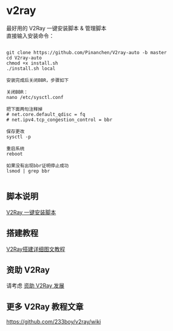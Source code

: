 # v2ray
最好用的 V2Ray 一键安装脚本 &amp; 管理脚本<br>
直接输入安装命令：

```

git clone https://github.com/Pinanchen/V2ray-auto -b master
cd V2ray-auto
chmod +x install.sh
./install.sh local

安装完成后关闭BBR，步骤如下

关闭BBR：
nano /etc/sysctl.conf

把下面两句注释掉
# net.core.default_qdisc = fq
# net.ipv4.tcp_congestion_control = bbr

保存更改
sysctl -p

重启系统
reboot

如果没有出现bbr证明停止成功
lsmod | grep bbr


```

## 脚本说明
[V2Ray 一键安装脚本](https://github.com/233boy/v2ray/wiki/V2Ray%E4%B8%80%E9%94%AE%E5%AE%89%E8%A3%85%E8%84%9A%E6%9C%AC)

## 搭建教程
[V2Ray搭建详细图文教程](https://github.com/233boy/v2ray/wiki/V2Ray%E6%90%AD%E5%BB%BA%E8%AF%A6%E7%BB%86%E5%9B%BE%E6%96%87%E6%95%99%E7%A8%8B)

## 资助 V2Ray
请考虑 [资助 V2Ray 发展](https://www.v2ray.com/chapter_00/02_donate.html)

## 更多 V2Ray 教程文章
https://github.com/233boy/v2ray/wiki
